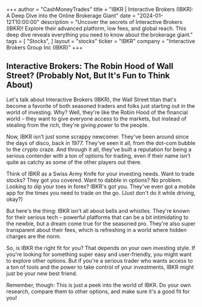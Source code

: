 +++
author = "CashMoneyTrades"
title = "IBKR |  Interactive Brokers (IBKR): A Deep Dive into the Online Brokerage Giant"
date = "2024-01-12T10:00:00"
description = "Uncover the secrets of Interactive Brokers (IBKR)! Explore their advanced platform, low fees, and global reach. This deep dive reveals everything you need to know about the brokerage giant."
tags = [
"Stocks",
]
layout = "stocks"
ticker = "IBKR"
company = "Interactive Brokers Group Inc (IBKR)"
+++
        


## Interactive Brokers: The Robin Hood of Wall Street? (Probably Not, But It's Fun to Think About)

Let's talk about Interactive Brokers (IBKR), the Wall Street titan that's become a favorite of both seasoned traders and folks just starting out in the world of investing. Why? Well, they're like the Robin Hood of the financial world – they want to give everyone access to the markets, but instead of stealing from the rich, they're giving *power* to the people.  

Now, IBKR isn't just some scrappy newcomer. They've been around since the days of disco, back in 1977.  They've seen it all, from the dot-com bubble to the crypto craze.  And through it all, they've built a reputation for being a serious contender with a ton of options for trading, even if their name isn't quite as catchy as some of the other players out there.

Think of IBKR as a Swiss Army Knife for your investing needs.  Want to trade stocks? They got you covered. Want to dabble in options? No problem.  Looking to dip your toes in forex?  IBKR's got you.  They've even got a mobile app for the times you need to trade on the go.  (Just don't do it while driving, okay?)

But here's the thing: IBKR isn't all about bells and whistles.  They're known for their serious tech – powerful platforms that can be a bit intimidating to the newbie, but a dream come true for the seasoned pro.  They're also super transparent about their fees, which is refreshing in a world where hidden charges are the norm.

So, is IBKR the right fit for you?  That depends on your own investing style.  If you're looking for something super easy and user-friendly, you might want to explore other options.  But if you're a serious trader who wants access to a ton of tools and the power to take control of your investments, IBKR might just be your new best friend.  

Remember, though: This is just a peek into the world of IBKR.  Do your own research, compare them to other options, and make sure it's a good fit for you! 

        